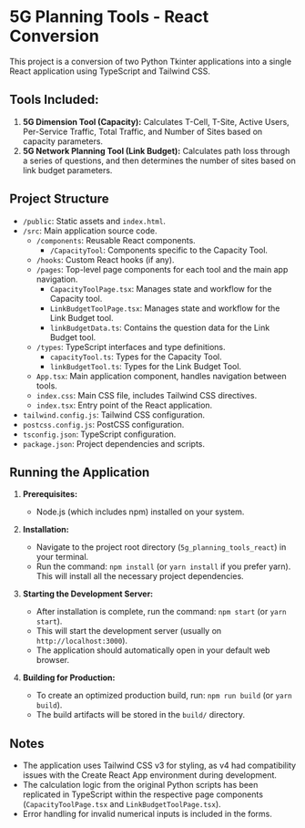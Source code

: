 # 5G Planning Tools - React Conversion

This project is a conversion of two Python Tkinter applications into a single React application using TypeScript and Tailwind CSS.

## Tools Included:

1.  **5G Dimension Tool (Capacity):** Calculates T-Cell, T-Site, Active Users, Per-Service Traffic, Total Traffic, and Number of Sites based on capacity parameters.
2.  **5G Network Planning Tool (Link Budget):** Calculates path loss through a series of questions, and then determines the number of sites based on link budget parameters.

## Project Structure

-   `/public`: Static assets and `index.html`.
-   `/src`: Main application source code.
    -   `/components`: Reusable React components.
        -   `/CapacityTool`: Components specific to the Capacity Tool.
    -   `/hooks`: Custom React hooks (if any).
    -   `/pages`: Top-level page components for each tool and the main app navigation.
        -   `CapacityToolPage.tsx`: Manages state and workflow for the Capacity tool.
        -   `LinkBudgetToolPage.tsx`: Manages state and workflow for the Link Budget tool.
        -   `linkBudgetData.ts`: Contains the question data for the Link Budget tool.
    -   `/types`: TypeScript interfaces and type definitions.
        -   `capacityTool.ts`: Types for the Capacity Tool.
        -   `linkBudgetTool.ts`: Types for the Link Budget Tool.
    -   `App.tsx`: Main application component, handles navigation between tools.
    -   `index.css`: Main CSS file, includes Tailwind CSS directives.
    -   `index.tsx`: Entry point of the React application.
-   `tailwind.config.js`: Tailwind CSS configuration.
-   `postcss.config.js`: PostCSS configuration.
-   `tsconfig.json`: TypeScript configuration.
-   `package.json`: Project dependencies and scripts.

## Running the Application

1.  **Prerequisites:**
    *   Node.js (which includes npm) installed on your system.

2.  **Installation:**
    *   Navigate to the project root directory (`5g_planning_tools_react`) in your terminal.
    *   Run the command: `npm install` (or `yarn install` if you prefer yarn).
      This will install all the necessary project dependencies.

3.  **Starting the Development Server:**
    *   After installation is complete, run the command: `npm start` (or `yarn start`).
    *   This will start the development server (usually on `http://localhost:3000`).
    *   The application should automatically open in your default web browser.

4.  **Building for Production:**
    *   To create an optimized production build, run: `npm run build` (or `yarn build`).
    *   The build artifacts will be stored in the `build/` directory.

## Notes

-   The application uses Tailwind CSS v3 for styling, as v4 had compatibility issues with the Create React App environment during development.
-   The calculation logic from the original Python scripts has been replicated in TypeScript within the respective page components (`CapacityToolPage.tsx` and `LinkBudgetToolPage.tsx`).
-   Error handling for invalid numerical inputs is included in the forms.


